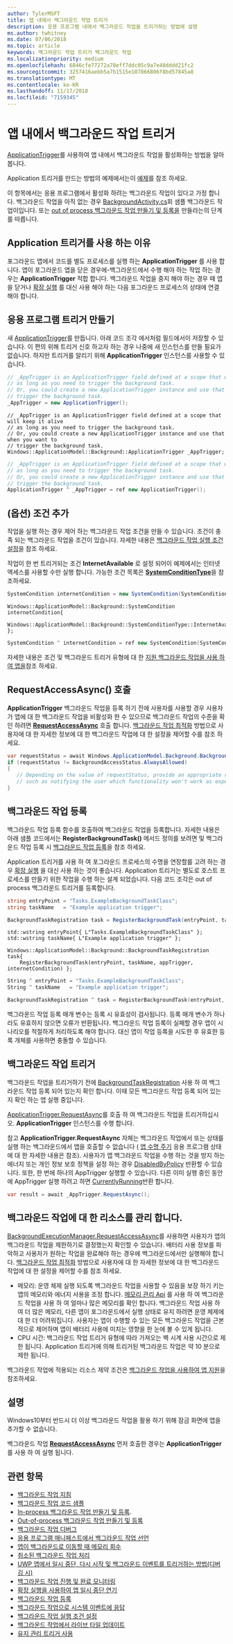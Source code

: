 ```yaml
---
author: TylerMSFT
title: 앱 내에서 백그라운드 작업 트리거
description: 응용 프로그램 내에서 백그라운드 작업을 트리거하는 방법에 설명
ms.author: twhitney
ms.date: 07/06/2018
ms.topic: article
keywords: 백그라운드 작업 트리거 백그라운드 작업
ms.localizationpriority: medium
ms.openlocfilehash: 6846cfe77272a78eff7ddc05c9a7e48dddd21fc2
ms.sourcegitcommit: 3257416aebb5a7b1515e107866806f8bd57845a8
ms.translationtype: MT
ms.contentlocale: ko-KR
ms.lasthandoff: 11/17/2018
ms.locfileid: "7159345"
---
```

# <a name="trigger-a-background-task-from-within-your-app"></a>앱 내에서 백그라운드 작업 트리거

[ApplicationTrigger](https://docs.microsoft.com/uwp/api/Windows.ApplicationModel.Background.ApplicationTrigger)를 사용하여 앱 내에서 백그라운드 작업을 활성화하는 방법을 알아봅니다.

Application 트리거를 만드는 방법의 예제에서는이 [예제](https://github.com/Microsoft/Windows-universal-samples/blob/v2.0.0/Samples/BackgroundTask/cs/BackgroundTask/Scenario5_ApplicationTriggerTask.xaml.cs)를 참조 하세요.

이 항목에서는 응용 프로그램에서 활성화 하려는 백그라운드 작업이 있다고 가정 합니다. 백그라운드 작업을 아직 없는 경우 [BackgroundActivity.cs](https://github.com/Microsoft/Windows-universal-samples/blob/master/Samples/BackgroundActivation/cs/BackgroundActivity.cs)회 샘플 백그라운드 작업이입니다. 또는 [out of process 백그라운드 작업 만들기 및 등록을](create-and-register-a-background-task.md) 만들라는의 단계를 따릅니다.

## <a name="why-use-an-application-trigger"></a>Application 트리거를 사용 하는 이유

포그라운드 앱에서 코드를 별도 프로세스를 실행 하는 **ApplicationTrigger** 를 사용 합니다. 앱이 포그라운드 앱을 닫은 경우에-백그라운드에서 수행 해야 하는 작업 하는 경우는 **ApplicationTrigger** 적합 합니다. 백그라운드 작업을 중지 해야 하는 경우 때 앱을 닫거나 [확장 실행](run-minimized-with-extended-execution.md) 를 대신 사용 해야 하는 다음 포그라운드 프로세스의 상태에 연결 해야 합니다.

## <a name="create-an-application-trigger"></a>응용 프로그램 트리거 만들기

새 [ApplicationTrigger](https://docs.microsoft.com/uwp/api/Windows.ApplicationModel.Background.ApplicationTrigger)를 만듭니다. 아래 코드 조각 에서처럼 필드에서이 저장할 수 있습니다. 이 편의 위해 트리거 신호 하고자 하는 경우 나중에 새 인스턴스를 만들 필요가 없습니다. 하지만 트리거를 알리기 위해 **ApplicationTrigger** 인스턴스를 사용할 수 있습니다.

```csharp
// _AppTrigger is an ApplicationTrigger field defined at a scope that will keep it alive
// as long as you need to trigger the background task.
// Or, you could create a new ApplicationTrigger instance and use that when you want to
// trigger the background task.
_AppTrigger = new ApplicationTrigger();
```

```cppwinrt
// _AppTrigger is an ApplicationTrigger field defined at a scope that will keep it alive
// as long as you need to trigger the background task.
// Or, you could create a new ApplicationTrigger instance and use that when you want to
// trigger the background task.
Windows::ApplicationModel::Background::ApplicationTrigger _AppTrigger;
```

```cpp
// _AppTrigger is an ApplicationTrigger field defined at a scope that will keep it alive
// as long as you need to trigger the background task.
// Or, you could create a new ApplicationTrigger instance and use that when you want to
// trigger the background task.
ApplicationTrigger ^ _AppTrigger = ref new ApplicationTrigger();
```

## <a name="optional-add-a-condition"></a>(옵션) 조건 추가

작업을 실행 하는 경우 제어 하는 백그라운드 작업 조건을 만들 수 있습니다. 조건이 충족 되는 백그라운드 작업을 조건이 있습니다. 자세한 내용은 [백그라운드 작업 실행 조건 설정](set-conditions-for-running-a-background-task.md)을 참조 하세요.

작업이 한 번 트리거되는 조건 **InternetAvailable** 로 설정 되어이 예제에서는 인터넷 액세스를 사용할 수만 실행 합니다. 가능한 조건 목록은 [**SystemConditionType**](https://msdn.microsoft.com/library/windows/apps/br224835)을 참조하세요.

```csharp
SystemCondition internetCondition = new SystemCondition(SystemConditionType.InternetAvailable);
```

```cppwinrt
Windows::ApplicationModel::Background::SystemCondition internetCondition{
    Windows::ApplicationModel::Background::SystemConditionType::InternetAvailable };
```

```cpp
SystemCondition ^ internetCondition = ref new SystemCondition(SystemConditionType::InternetAvailable)
```

자세한 내용은 조건 및 백그라운드 트리거 유형에 대 한 [지원 백그라운드 작업을 사용 하 여 앱을](support-your-app-with-background-tasks.md)참조 하세요.

##  <a name="call-requestaccessasync"></a>RequestAccessAsync() 호출

**ApplicationTrigger** 백그라운드 작업을 등록 하기 전에 사용자를 사용할 경우 사용자가 앱에 대 한 백그라운드 작업을 비활성화 한 수 있으므로 백그라운드 작업의 수준을 확인 하려면 [**RequestAccessAsync**](https://msdn.microsoft.com/library/windows/apps/hh700494) 호출 합니다. [백그라운드 작업 최적화](https://docs.microsoft.com/windows/uwp/debug-test-perf/optimize-background-activity) 방법으로 사용자에 대 한 자세한 정보에 대 한 백그라운드 작업에 대 한 설정을 제어할 수를 참조 하세요.

```csharp
var requestStatus = await Windows.ApplicationModel.Background.BackgroundExecutionManager.RequestAccessAsync();
if (requestStatus != BackgroundAccessStatus.AlwaysAllowed)
{
   // Depending on the value of requestStatus, provide an appropriate response
   // such as notifying the user which functionality won't work as expected
}
```

## <a name="register-the-background-task"></a>백그라운드 작업 등록

백그라운드 작업 등록 함수를 호출하여 백그라운드 작업을 등록합니다. 자세한 내용은 아래 샘플 코드에서는 **RegisterBackgroundTask()** 메서드 정의를 보려면 및 백그라운드 작업 등록 시 [백그라운드 작업 등록](register-a-background-task.md)을 참조 하세요.

Application 트리거를 사용 하 여 포그라운드 프로세스의 수명을 연장할를 고려 하는 경우 [확장 실행](run-minimized-with-extended-execution.md) 을 대신 사용 하는 것이 좋습니다. Application 트리거는 별도로 호스트 프로세스를 만들기 위한 작업을 수행 하는 설계 되었습니다. 다음 코드 조각은 out of process 백그라운드 트리거를 등록합니다.

```csharp
string entryPoint = "Tasks.ExampleBackgroundTaskClass";
string taskName   = "Example application trigger";

BackgroundTaskRegistration task = RegisterBackgroundTask(entryPoint, taskName, appTrigger, internetCondition);
```

```cppwinrt
std::wstring entryPoint{ L"Tasks.ExampleBackgroundTaskClass" };
std::wstring taskName{ L"Example application trigger" };

Windows::ApplicationModel::Background::BackgroundTaskRegistration task{
    RegisterBackgroundTask(entryPoint, taskName, appTrigger, internetCondition) };
```

```cpp
String ^ entryPoint = "Tasks.ExampleBackgroundTaskClass";
String ^ taskName   = "Example application trigger";

BackgroundTaskRegistration ^ task = RegisterBackgroundTask(entryPoint, taskName, appTrigger, internetCondition);
```

백그라운드 작업 등록 매개 변수는 등록 시 유효성이 검사됩니다. 등록 매개 변수가 하나라도 유효하지 않으면 오류가 반환됩니다. 백그라운드 작업 등록이 실패할 경우 앱이 시나리오를 적절하게 처리하도록 해야 합니다. 대신 앱이 작업 등록을 시도한 후 유효한 등록 개체를 사용하면 충돌할 수 있습니다.

## <a name="trigger-the-background-task"></a>백그라운드 작업 트리거

백그라운드 작업을 트리거하기 전에 [BackgroundTaskRegistration](https://docs.microsoft.com/uwp/api/Windows.ApplicationModel.Background.BackgroundTaskRegistration) 사용 하 여 백그라운드 작업 등록 되어 있는지 확인 합니다. 이때 모든 백그라운드 작업 등록 되어 있는지 확인 하는 앱 실행 중입니다.

[ApplicationTrigger.RequestAsync](https://docs.microsoft.com/uwp/api/windows.applicationmodel.background.applicationtrigger)를 호출 하 여 백그라운드 작업을 트리거하십시오. **ApplicationTrigger** 인스턴스를 수행 합니다.

참고 **ApplicationTrigger.RequestAsync** 자체는 백그라운드 작업에서 또는 상태를 실행 하는 백그라운드에서 앱을 호출할 수 없습니다 ( [앱 수명 주기](app-lifecycle.md) 응용 프로그램 상태에 대 한 자세한 내용은 참조).
사용자가 앱 백그라운드 작업을 수행 하는 것을 방지 하는 에너지 또는 개인 정보 보호 정책을 설정 하는 경우 [DisabledByPolicy](https://docs.microsoft.com/uwp/api/windows.applicationmodel.background.applicationtriggerresult) 반환할 수 있습니다.
또한, 한 번에 하나의 AppTrigger 실행할 수 있습니다. 다른 이미 실행 중인 동안에 AppTrigger 실행 하려고 하면 [CurrentlyRunning](https://docs.microsoft.com/uwp/api/windows.applicationmodel.background.applicationtriggerresult)반환 합니다.

```csharp
var result = await _AppTrigger.RequestAsync();
```

## <a name="manage-resources-for-your-background-task"></a>백그라운드 작업에 대 한 리소스를 관리 합니다.

[BackgroundExecutionManager.RequestAccessAsync](https://msdn.microsoft.com/library/windows/apps/windows.applicationmodel.background.backgroundexecutionmanager.aspx)를 사용하면 사용자가 앱의 백그라운드 작업을 제한하기로 결정했는지 확인할 수 있습니다. 배터리 사용 정보를 파악하고 사용자가 원하는 작업을 완료해야 하는 경우에 백그라운드에서만 실행해야 합니다. [백그라운드 작업 최적화](https://docs.microsoft.com/windows/uwp/debug-test-perf/optimize-background-activity) 방법으로 사용자에 대 한 자세한 정보에 대 한 백그라운드 작업에 대 한 설정을 제어할 수를 참조 하세요.  

- 메모리: 운영 체제 실행 되도록 백그라운드 작업을 사용할 수 있음을 보장 하기 키는 앱의 메모리와 에너지 사용을 조정 합니다. [메모리 관리 Api](https://msdn.microsoft.com/library/windows/apps/windows.system.memorymanager.aspx) 를 사용 하 여 백그라운드 작업을 사용 하 여 얼마나 많은 메모리를 확인 합니다. 백그라운드 작업 사용 하 여 더 많은 메모리, 다른 앱이 포그라운드에서 실행 상태로 유지 하려면 운영 체제에 대 한 더 어려워집니다. 사용자는 앱이 수행할 수 있는 모든 백그라운드 작업을 근본적으로 제어하며 앱이 배터리 사용에 미치는 영향을 한 눈에 볼 수 있게 됩니다.  
- CPU 시간: 백그라운드 작업 트리거 유형에 따라 가져오는 벽 시계 사용 시간으로 제한 됩니다. Application 트리거에 의해 트리거된 백그라운드 작업은 약 10 분으로 제한 됩니다.

백그라운드 작업에 적용되는 리소스 제약 조건은 [백그라운드 작업을 사용하여 앱 지원](support-your-app-with-background-tasks.md)을 참조하세요.

## <a name="remarks"></a>설명

Windows10부터 반드시 더 이상 백그라운드 작업을 활용 하기 위해 잠금 화면에 앱을 추가할 수 없습니다.

백그라운드 작업 [**RequestAccessAsync**](https://msdn.microsoft.com/library/windows/apps/hh700485) 먼저 호출한 경우는 **ApplicationTrigger** 를 사용 하 여 실행 됩니다.

## <a name="related-topics"></a>관련 항목

* [백그라운드 작업 지침](guidelines-for-background-tasks.md)
* [백그라운드 작업 코드 샘플](https://github.com/Microsoft/Windows-universal-samples/tree/master/Samples/BackgroundTask)
* [In-process 백그라운드 작업 만들기 및 등록](create-and-register-an-inproc-background-task.md).
* [Out-of-process 백그라운드 작업 만들기 및 등록](create-and-register-a-background-task.md)
* [백그라운드 작업 디버그](debug-a-background-task.md)
* [응용 프로그램 매니페스트에서 백그라운드 작업 선언](declare-background-tasks-in-the-application-manifest.md)
* [앱이 백그라운드로 이동할 때 메모리 회수](reduce-memory-usage.md)
* [취소된 백그라운드 작업 처리](handle-a-cancelled-background-task.md)
* [UWP 앱에서 일시 중단, 다시 시작 및 백그라운드 이벤트를 트리거하는 방법(디버깅 시)](http://go.microsoft.com/fwlink/p/?linkid=254345)
* [백그라운드 작업 진행 및 완료 모니터링](monitor-background-task-progress-and-completion.md)
* [확장 실행을 사용하여 앱 일시 중단 연기](run-minimized-with-extended-execution.md)
* [백그라운드 작업 등록](register-a-background-task.md)
* [백그라운드 작업으로 시스템 이벤트에 응답](respond-to-system-events-with-background-tasks.md)
* [백그라운드 작업 실행 조건 설정](set-conditions-for-running-a-background-task.md)
* [백그라운드 작업에서 라이브 타일 업데이트](update-a-live-tile-from-a-background-task.md)
* [유지 관리 트리거 사용](use-a-maintenance-trigger.md)
